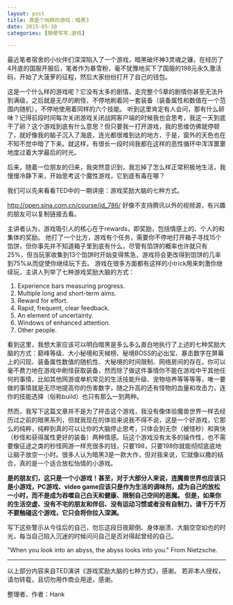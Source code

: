 ```yaml
---
layout: post
title: 真是个纯粹的游戏：暗黑3
date: 2015-05-30
categories: [随便写写.游戏]

---
```


最近笔者宿舍的小伙伴们深深陷入了一个游戏，暗黑破坏神3灵魂之镰，在经历了4月底的国服开服后，笔者作为暴雪粉，毫不犹豫地买下了国服的198元永久激活码，开始了大菠萝的征程，然后大家纷纷打开了自己的钱包。

这是一个什么样的游戏呢？它没有太多的剧情，走完整个5章的剧情你甚至无法升到满级，之后就是无尽的刷怪，不停地刷着同一套装备（装备属性和数值在一个范围内随机），不停地使用着同样的六个技能。
听到这里肯定有人会问，那有什么卵味？记得前段时间每次关闭游戏关闭战网客户端的时候我也会思考，我这一天到底干了卵？这个游戏到底有什么意思？但只要我一打开游戏，我的思维仿佛就停顿了，就好像我的脑子沉入了海底，连光都很难到达的地方，于是，窗外的天色也在不知不觉中暗了下来。就这样，有很长一段时间我都在这样的恶性循环中浑浑噩噩地度过着大学最后的时光。

后来，随着一位朋友的归来，我突然意识到，我忘掉了怎么样正常积极地生活，我慢慢冷静下来，开始思考这个魔性游戏，它到底有毒在哪？


我们可以先来看看TED中的一期讲座：游戏奖励大脑的七种方式。

http://open.sina.com.cn/course/id_786/ 好像不支持腾讯以外的视频源，有兴趣的朋友可以复制链接去看。

主讲者认为，游戏吸引人的核心在于rewards，即奖励，包括情感上的、个人的和集体的奖励。
他打了一个比方，游戏有个任务，需要你不停地打开箱子寻找15个馅饼，但你事先并不知道箱子里到底有什么，尽管有馅饼的概率也许就只有25%，但当玩家收集到13个馅饼时开始变得焦急，游戏将会更改得到馅饼的几率到75%从而促使你继续玩下去。
游戏在很多方面都有这样的小trick用来刺激你继续玩，主讲人列举了七种游戏奖励大脑的方式：

1. Experience bars measuring progress.
2. Multiple long and short-term aims.
3. Reward for effort.
4. Rapid, frequent, clear feedback.
5. An element of uncertainty.
6. Windows of enhanced attention.
7. Other people.

看到这里，我想大家应该可以明白暗黑是多么多么直白地执行了上述的七种奖励大脑的方式：巅峰等级、大小秘境和天梯榜、秘境BOSS的必出宝、暴击数字在屏幕上的闪现、装备属性数值的随机性、大秘境的时间限制、网络房间的存在。你可以毫不费力地在游戏中刷怪获取装备，然而除了做这件事情你不能在游戏中干其他任何的事情，比如其他网游或单机常见的生活技能升级、宠物培养等等等等，唯一要做的事情就是无尽地提高你的伤害数字，随之升高的还有怪物的血量和攻击力，连你的技能选择（俗称build）也只有那么一到两种。

然而，我写下这篇文章并不是为了抨击这个游戏，我没有像体验魔兽世界一样去经历过之前的暗黑系列，但就我现在的体验来说我不得不说，这是一个好游戏，它那么的纯粹，纯粹到真的可以让你的大脑停止思考，只体会到无奈（被怪秒）和爽快（秒怪和获得属性更好的装备）两种情感。玩这个游戏没有太多的操作性，也不需要像征途之类的秒怪网游一样充很多的钱，只要198，只要198你就能彻彻底底地让脑子放空一小时。很多人认为暗黑3是一款大作，但对我来说，它就像以撒的结合，真的是一个适合放松怡情的小游戏。

__是的朋友们，这只是一个小游戏！甚至，对于大部分人来说，连魔兽世界也应该只是小游戏，PC游戏、video game应该只是作为生活的调味剂，成为自己的放松一小时，而不是成为吞噬自己白天和健康、限制自己空间的恶魔。
但是，如果你的生活空虚、没有不宅的朋友和伴侣、没有运动习惯或者没有自制力，请千万千万不要触碰这个游戏，它只会将你拉入深渊。__

写下这些警示从今往后的自己，勿忘这段日夜颠倒、身体崩溃、大脑空空如也的时光，每当自己陷入沉迷的时候问问自己是否对得起曾经的自己。

"When you look into an abyss, the abyss looks into you."
From Nietzsche.



---

以上部分内容来自TED演讲《游戏奖励大脑的七种方式》，感谢。
若非本人授权，请勿转载，且切勿用作商业用途，感谢。

整理者、作者：Hank